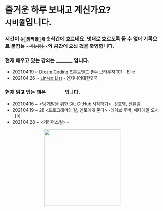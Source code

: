 # 즐거운 하루 보내고 계신가요? <br>`시비월`입니다. 
### 시간이 `눈🙈깜짝할🙉새` 순식간에 흐르네요. 멋대로 흐르도록 둘 수 없어 기록으로 붙잡는 `>>팅커링<<`의 공간에 오신 것을 환영합니다. 
### 현재 배우고 있는 강의는 _______ 입니다.
* 2021.04.19 ~ [Dream Coding](https://academy.dream-coding.com/courses/browser101) 프론트엔드 필수 브라우저 101 - Ellie
* 2021.04.26 ~ [Linked List](https://youtube.com/playlist?list=PLjSkJdbr_gFZQp0KEoo0Y4KkCI5YqxtjZ) - 엔지니어대한민국

### 현재 읽고 있는 책은 _______ 입니다.
* 2021.04.16 ~ <팀 개발을 위한 Git, GitHub 시작하기> -정호영, 진유림
* 2021.04.19 ~ 28 <프로그래머의 길, 멘토에게 묻다> -데이브 후버, 애디에일 오시나이
* 2021.04.28 ~ <커리어스킬> - 
<center><img src = "https://mblogthumb-phinf.pstatic.net/MjAyMDAzMzBfMjU0/MDAxNTg1NTc3MTc4NzY3.i9Rkdffs4p_Y1yLYS0yIxgGkQRClUrk4bxN8VANr6oUg.sNbauR1j9CnsJIyGMVTFTxQYEWZkoOKvVW_feHPzC24g.GIF.pikiro/IMG_0416.GIF?type=w800" width = 250px)</center>
